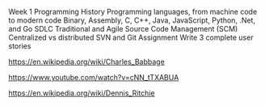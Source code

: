 Week 1
Programming History
Programming languages, from machine code to modern code
Binary, Assembly, C, C++, Java, JavaScript, Python, .Net, and Go
SDLC
Traditional and Agile
Source Code Management (SCM)
Centralized vs distributed
SVN and Git
Assignment
Write 3 complete user stories







https://en.wikipedia.org/wiki/Charles_Babbage

https://www.youtube.com/watch?v=cNN_tTXABUA

https://en.wikipedia.org/wiki/Dennis_Ritchie



